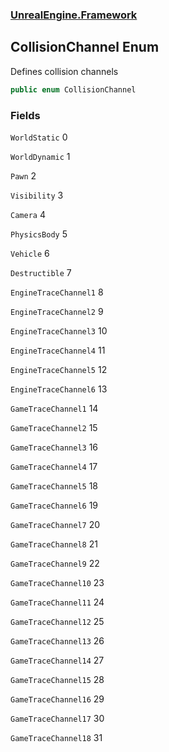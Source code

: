 ### [UnrealEngine.Framework](./UnrealEngine-Framework.md 'UnrealEngine.Framework')
## CollisionChannel Enum
Defines collision channels  
```csharp
public enum CollisionChannel
```
### Fields
<a name='UnrealEngine-Framework-CollisionChannel-WorldStatic'></a>
`WorldStatic` 0  
  
  
<a name='UnrealEngine-Framework-CollisionChannel-WorldDynamic'></a>
`WorldDynamic` 1  
  
  
<a name='UnrealEngine-Framework-CollisionChannel-Pawn'></a>
`Pawn` 2  
  
  
<a name='UnrealEngine-Framework-CollisionChannel-Visibility'></a>
`Visibility` 3  
  
  
<a name='UnrealEngine-Framework-CollisionChannel-Camera'></a>
`Camera` 4  
  
  
<a name='UnrealEngine-Framework-CollisionChannel-PhysicsBody'></a>
`PhysicsBody` 5  
  
  
<a name='UnrealEngine-Framework-CollisionChannel-Vehicle'></a>
`Vehicle` 6  
  
  
<a name='UnrealEngine-Framework-CollisionChannel-Destructible'></a>
`Destructible` 7  
  
  
<a name='UnrealEngine-Framework-CollisionChannel-EngineTraceChannel1'></a>
`EngineTraceChannel1` 8  
  
  
<a name='UnrealEngine-Framework-CollisionChannel-EngineTraceChannel2'></a>
`EngineTraceChannel2` 9  
  
  
<a name='UnrealEngine-Framework-CollisionChannel-EngineTraceChannel3'></a>
`EngineTraceChannel3` 10  
  
  
<a name='UnrealEngine-Framework-CollisionChannel-EngineTraceChannel4'></a>
`EngineTraceChannel4` 11  
  
  
<a name='UnrealEngine-Framework-CollisionChannel-EngineTraceChannel5'></a>
`EngineTraceChannel5` 12  
  
  
<a name='UnrealEngine-Framework-CollisionChannel-EngineTraceChannel6'></a>
`EngineTraceChannel6` 13  
  
  
<a name='UnrealEngine-Framework-CollisionChannel-GameTraceChannel1'></a>
`GameTraceChannel1` 14  
  
  
<a name='UnrealEngine-Framework-CollisionChannel-GameTraceChannel2'></a>
`GameTraceChannel2` 15  
  
  
<a name='UnrealEngine-Framework-CollisionChannel-GameTraceChannel3'></a>
`GameTraceChannel3` 16  
  
  
<a name='UnrealEngine-Framework-CollisionChannel-GameTraceChannel4'></a>
`GameTraceChannel4` 17  
  
  
<a name='UnrealEngine-Framework-CollisionChannel-GameTraceChannel5'></a>
`GameTraceChannel5` 18  
  
  
<a name='UnrealEngine-Framework-CollisionChannel-GameTraceChannel6'></a>
`GameTraceChannel6` 19  
  
  
<a name='UnrealEngine-Framework-CollisionChannel-GameTraceChannel7'></a>
`GameTraceChannel7` 20  
  
  
<a name='UnrealEngine-Framework-CollisionChannel-GameTraceChannel8'></a>
`GameTraceChannel8` 21  
  
  
<a name='UnrealEngine-Framework-CollisionChannel-GameTraceChannel9'></a>
`GameTraceChannel9` 22  
  
  
<a name='UnrealEngine-Framework-CollisionChannel-GameTraceChannel10'></a>
`GameTraceChannel10` 23  
  
  
<a name='UnrealEngine-Framework-CollisionChannel-GameTraceChannel11'></a>
`GameTraceChannel11` 24  
  
  
<a name='UnrealEngine-Framework-CollisionChannel-GameTraceChannel12'></a>
`GameTraceChannel12` 25  
  
  
<a name='UnrealEngine-Framework-CollisionChannel-GameTraceChannel13'></a>
`GameTraceChannel13` 26  
  
  
<a name='UnrealEngine-Framework-CollisionChannel-GameTraceChannel14'></a>
`GameTraceChannel14` 27  
  
  
<a name='UnrealEngine-Framework-CollisionChannel-GameTraceChannel15'></a>
`GameTraceChannel15` 28  
  
  
<a name='UnrealEngine-Framework-CollisionChannel-GameTraceChannel16'></a>
`GameTraceChannel16` 29  
  
  
<a name='UnrealEngine-Framework-CollisionChannel-GameTraceChannel17'></a>
`GameTraceChannel17` 30  
  
  
<a name='UnrealEngine-Framework-CollisionChannel-GameTraceChannel18'></a>
`GameTraceChannel18` 31  
  
  
